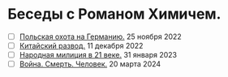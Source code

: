 # Беседы с Романом Химичем.

- [ ] [Польская охота на Германию.](2022_11_25.md) 25 ноября 2022
- [ ] [Китайский развод.](2022_12_11.md) 11 декабря 2022
- [ ] [Народная милиция в 21 веке.](2023_01_31.md) 31 января 2023
- [ ] [Война. Смерть. Человек.](2024_03_20.md) 20 марта 2024
